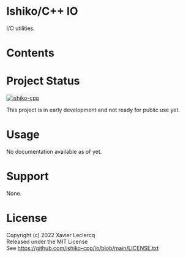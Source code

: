 # Ishiko/C++ IO

I/O utilities.


# Contents


# Project Status

[![ishiko-cpp](https://circleci.com/gh/ishiko-cpp/io.svg?style=shield)](https://circleci.com/gh/ishiko-cpp/io)

This project is in early development and not ready for public use yet. 

# Usage

No documentation available as of yet.

# Support

None.

# License

Copyright (c) 2022 Xavier Leclercq\
Released under the MIT License\
See https://github.com/ishiko-cpp/io/blob/main/LICENSE.txt
